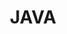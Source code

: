 ---
category: [java] #Category ID.
hue: var(--c-themeHueBlue) #Category hue. See note [1].
title: JAVA #Category title.
---